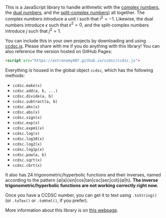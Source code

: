 This is a JavaScript library to handle arithmetic with the [complex numbers](https://en.wikipedia.org/wiki/Complex_number), the [dual numbers](https://en.wikipedia.org/wiki/Dual_number), and the [split-complex numbers)](https://en.wikipedia.org/wiki/Split-complex_number) all together. The complex numbers introduce a unit $i$ such that $i^2=-1$. Likewise, the dual numbers introduce $\epsilon$ such that $\epsilon^2=0$, and the split-complex numbers introduce $j$ such that $j^2=1$.

You can include this in your own projects by downloading and using [ccdsc.js](https://github.com/Astronomy487/ccdsc/blob/main/ccdsc.js). Please share with me if you do anything with this library! You can also reference the version hosted on GitHub Pages:

```html
<script src="https://astronomy487.github.io/ccdsc/ccdsc.js">
```

Everything is housed in the global object `ccdsc`, which has the following methods:

- `ccdsc.make(x)`
- `ccdsc.add(a, b, ...)`
- `ccdsc.divide(a, b)`
- `ccdsc.subtract(a, b)`
- `ccdsc.abs(x)`
- `ccdsc.abs(x)`
- `ccdsc.sign(x)`
- `ccdsc.exp(x)`
- `ccdsc.expm1(x)`
- `ccdsc.log(x)`
- `ccdsc.log10(x)`
- `ccdsc.log2(x)`
- `ccdsc.log1p(x)`
- `ccdsc.pow(a, b)`
- `ccdsc.sqrt(x)`
- `ccdsc.cbrt(x)`

It also has 24 trigonometric/hyperbolic functions and their inverses, named according to the pattern {∅|a}{sin|cos|tan|csc|sec|cot}{∅|h}. **The inverse trigonometric/hyperbolic functions are not working correctly right now.**

Once you have a CCDSC number, you can get it to text using `.toString()` (or `.toTex()` or `.toHtml()`, if you prefer).

More information about this library is on [this webpage](https://astronomy487.github.io/ccdsc).